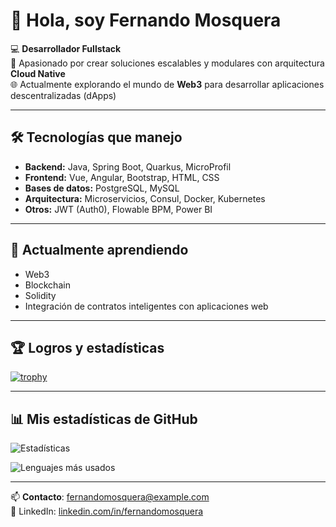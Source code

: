 # 👋 Hola, soy Fernando Mosquera

💻 **Desarrollador Fullstack**  
🚀 Apasionado por crear soluciones escalables y modulares con arquitectura **Cloud Native**  
🌐 Actualmente explorando el mundo de **Web3** para desarrollar aplicaciones descentralizadas (dApps)

---

## 🛠 Tecnologías que manejo
- **Backend:** Java, Spring Boot, Quarkus, MicroProfil
- **Frontend:** Vue, Angular, Bootstrap, HTML, CSS
- **Bases de datos:** PostgreSQL, MySQL
- **Arquitectura:** Microservicios, Consul, Docker, Kubernetes
- **Otros:** JWT (Auth0), Flowable BPM, Power BI

---

## 🌱 Actualmente aprendiendo
- Web3
- Blockchain
- Solidity
- Integración de contratos inteligentes con aplicaciones web

---

## 🏆 Logros y estadísticas
[![trophy](https://github-profile-trophy.vercel.app/?username=fercho-97&theme=onedark&title=MultiLanguage,Repositories,Experience,Commits)](https://github.com/ryo-ma/github-profile-trophy)

---

## 📊 Mis estadísticas de GitHub
![Estadísticas](https://github-readme-stats.vercel.app/api?username=fercho-97&show_icons=true&theme=radical)

![Lenguajes más usados](https://github-readme-stats.vercel.app/api/top-langs/?username=fercho-97&layout=compact&theme=radical)


---

📫 **Contacto**: [fernandomosquera@example.com](mailto:luismosquera97@gmail.com)  
💼 LinkedIn: [linkedin.com/in/fernandomosquera](https://www.linkedin.com/in/fernando-mosquera-romero)
